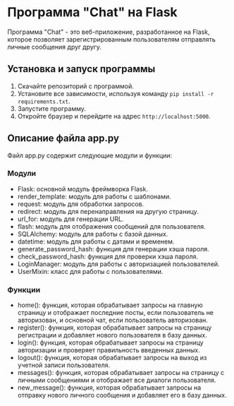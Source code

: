 Программа "Chat" на Flask
=========================

Программа "Chat" - это веб-приложение, разработанное на Flask, которое позволяет зарегистрированным пользователям отправлять личные сообщения друг другу.

Установка и запуск программы
----------------------------

1.  Скачайте репозиторий с программой.
2.  Установите все зависимости, используя команду `pip install -r requirements.txt`.
3.  Запустите программу.
4.  Откройте браузер и перейдите на адрес `http://localhost:5000`.

Описание файла app.py
---------------------

Файл app.py содержит следующие модули и функции:

### Модули

*   Flask: основной модуль фреймворка Flask.
*   render_template: модуль для работы с шаблонами.
*   request: модуль для обработки запросов.
*   redirect: модуль для перенаправления на другую страницу.
*   url_for: модуль для генерации URL.
*   flash: модуль для отображения сообщений для пользователя.
*   SQLAlchemy: модуль для работы с базой данных.
*   datetime: модуль для работы с датами и временем.
*   generate_password_hash: функция для генерации хэша пароля.
*   check_password_hash: функция для проверки хэша пароля.
*   LoginManager: модуль для работы с авторизацией пользователей.
*   UserMixin: класс для работы с пользователями.

### Функции

*   home(): функция, которая обрабатывает запросы на главную страницу и отображает последние посты, если пользователь не авторизован, и основной чат, если пользователь авторизован.
*   register(): функция, которая обрабатывает запросы на страницу регистрации и добавляет нового пользователя в базу данных.
*   login(): функция, которая обрабатывает запросы на страницу авторизации и проверяет правильность введенных данных.
*   logout(): функция, которая обрабатывает запросы на выход из учетной записи пользователя.
*   messages(): функция, которая обрабатывает запросы на страницу с личными сообщениями и отображает все диалоги пользователя.
*   new_message(): функция, которая обрабатывает запросы на отправку нового личного сообщения и добавляет его в базу данных.

